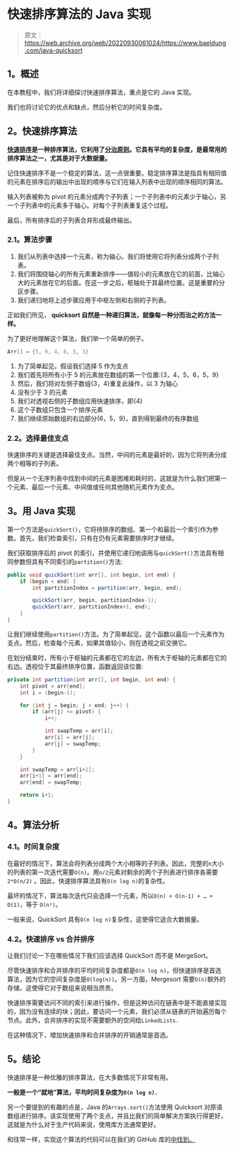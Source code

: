 # 快速排序算法的 Java 实现

> 原文：<https://web.archive.org/web/20220930061024/https://www.baeldung.com/java-quicksort>

## 1。概述

在本教程中，我们将详细探讨快速排序算法，重点是它的 Java 实现。

我们也将讨论它的优点和缺点，然后分析它的时间复杂度。

## 2。快速排序算法

**[快速排序](/web/20220806123045/https://www.baeldung.com/cs/the-quicksort-algorithm)是一种排序算法，它利用了[分治原则](/web/20220806123045/https://www.baeldung.com/cs/divide-and-conquer-strategy)。它具有平均的复杂度，是最常用的排序算法之一，尤其是对于大数据量。**

记住快速排序不是一个稳定的算法，这一点很重要。稳定排序算法是指具有相同值的元素在排序后的输出中出现的顺序与它们在输入列表中出现的顺序相同的算法。

输入列表被称为 pivot 的元素分成两个子列表；一个子列表中的元素少于轴心，另一个子列表中的元素多于轴心。对每个子列表重复这个过程。

最后，所有排序后的子列表合并形成最终输出。

### 2.1。算法步骤

1.  我们从列表中选择一个元素，称为轴心。我们将使用它将列表分成两个子列表。
2.  我们将围绕轴心的所有元素重新排序——值较小的元素放在它的前面，比轴心大的元素放在它的后面。在这一步之后，枢轴处于其最终位置。这是重要的分区步骤。
3.  我们递归地将上述步骤应用于中枢左侧和右侧的子列表。

正如我们所见， **quicksort 自然是一种递归算法，就像每一种分而治之的方法一样。**

为了更好地理解这个算法，我们举一个简单的例子。

```java
Arr[] = {5, 9, 4, 6, 5, 3}
```

1.  为了简单起见，假设我们选择 5 作为支点
2.  我们首先将所有小于 5 的元素放在数组的第一个位置:{3，4，5，6，5，9}
3.  然后，我们将对左侧子数组{3，4}重复此操作，以 3 为轴心
4.  没有少于 3 的元素
5.  我们对透视右侧的子数组应用快速排序，即{4}
6.  这个子数组只包含一个排序元素
7.  我们继续原始数组的右边部分{6，5，9}，直到得到最终的有序数组

### 2.2。选择最佳支点

快速排序的关键是选择最佳支点。当然，中间的元素是最好的，因为它将列表分成两个相等的子列表。

但是从一个无序列表中找到中间的元素是困难和耗时的，这就是为什么我们把第一个元素、最后一个元素、中间值或任何其他随机元素作为支点。

## 3。用 Java 实现

第一个方法是`quickSort()`，它将待排序的数组、第一个和最后一个索引作为参数。首先，我们检查索引，只有在仍有元素需要排序时才继续。

我们获取排序后的 pivot 的索引，并使用它递归地调用与`quickSort()`方法具有相同参数但具有不同索引的`partition()`方法:

```java
public void quickSort(int arr[], int begin, int end) {
    if (begin < end) {
        int partitionIndex = partition(arr, begin, end);

        quickSort(arr, begin, partitionIndex-1);
        quickSort(arr, partitionIndex+1, end);
    }
}
```

让我们继续使用`partition()`方法。为了简单起见，这个函数以最后一个元素作为支点。然后，检查每个元素，如果其值较小，则在透视之前交换它。

在划分结束时，所有小于枢轴的元素都在它的左边，所有大于枢轴的元素都在它的右边。透视位于其最终排序位置，函数返回该位置:

```java
private int partition(int arr[], int begin, int end) {
    int pivot = arr[end];
    int i = (begin-1);

    for (int j = begin; j < end; j++) {
        if (arr[j] <= pivot) {
            i++;

            int swapTemp = arr[i];
            arr[i] = arr[j];
            arr[j] = swapTemp;
        }
    }

    int swapTemp = arr[i+1];
    arr[i+1] = arr[end];
    arr[end] = swapTemp;

    return i+1;
}
```

## 4。算法分析

### 4.1。时间复杂度

在最好的情况下，算法会将列表分成两个大小相等的子列表。因此，完整的`n`大小的列表的第一次迭代需要`O(n)`。用`n/2`元素对剩余的两个子列表进行排序各需要`2*O(n/2)` 。因此，快速排序算法具有`O(n log n)`的复杂性。

最坏的情况下，算法每次迭代只会选择一个元素，所以`O(n) + O(n-1) + … + O(1)`，等于 `O(n²)`。

一般来说，QuickSort 具有`O(n log n)`复杂性，这使得它适合大数据量。

### 4.2。快速排序 vs 合并排序

让我们讨论一下在哪些情况下我们应该选择 QuickSort 而不是 MergeSort。

尽管快速排序和合并排序的平均时间复杂度都是`O(n log n)`，但快速排序是首选算法，因为它的空间复杂度是`O(log(n))`。另一方面，Mergesort 需要`O(n)`额外的存储，这使得它对于数组来说相当昂贵。

快速排序需要访问不同的索引来进行操作，但是这种访问在链表中是不能直接实现的，因为没有连续的块；因此，要访问一个元素，我们必须从链表的开始遍历每个节点。此外，合并排序的实现不需要额外的空间给`LinkedLists.`

在这种情况下，增加快速排序和合并排序的开销通常是首选。

## 5。结论

快速排序是一种优雅的排序算法，在大多数情况下非常有用。

**一般是一个“就地”算法，平均时间复杂度为`O(n log n).`**

另一个要提到的有趣的点是，Java 的`Arrays.sort()`方法使用 Quicksort 对原语数组进行排序。该实现使用了两个支点，并且比我们的简单解决方案执行得更好，这就是为什么对于生产代码来说，使用库方法通常更好。

和往常一样，实现这个算法的代码可以在我们的 GitHub 库的[中找到。](https://web.archive.org/web/20220806123045/https://github.com/eugenp/tutorials/tree/master/algorithms-modules/algorithms-sorting)